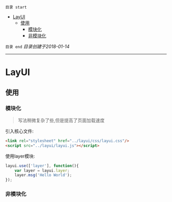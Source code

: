 `目录 start`
 
- [LayUI](#layui)
    - [使用](#使用)
        - [模块化](#模块化)
        - [非模块化](#非模块化)

`目录 end` *目录创建于2018-01-14*
****************************************
# LayUI

## 使用

### 模块化
> 写法稍微复杂了些,但是提高了页面加载速度

引入核心文件:
```html
<link rel="stylesheet" href="../layui/css/layui.css"/>
<script src="../layui/layui.js"></script>
```
使用layer模块:
```js
layui.use(['layer'], function(){
    var layer = layui.layer;
    layer.msg('Hello World');
});
```


### 非模块化
